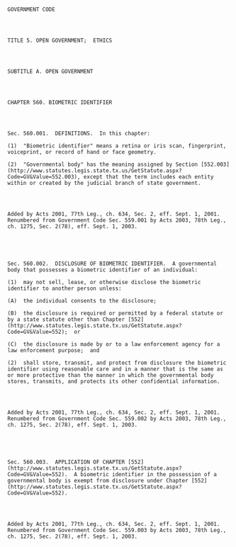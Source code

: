 ﻿
    
    
    	
    					
    
    
    GOVERNMENT CODE
    
      
    
    
    TITLE 5. OPEN GOVERNMENT;  ETHICS
    
      
    
    
    SUBTITLE A. OPEN GOVERNMENT
    
      
    
    
    CHAPTER 560. BIOMETRIC IDENTIFIER
    
      
    
    
    Sec. 560.001.  DEFINITIONS.  In this chapter:
    
    (1)  "Biometric identifier" means a retina or iris scan, fingerprint, voiceprint, or record of hand or face geometry.
    
    (2)  "Governmental body" has the meaning assigned by Section [552.003](http://www.statutes.legis.state.tx.us/GetStatute.aspx?Code=GV&Value=552.003), except that the term includes each entity within or created by the judicial branch of state government.
    
    
    
    
    Added by Acts 2001, 77th Leg., ch. 634, Sec. 2, eff. Sept. 1, 2001.  Renumbered from Government Code Sec. 559.001 by Acts 2003, 78th Leg., ch. 1275, Sec. 2(78), eff. Sept. 1, 2003.
    
    
    
    
    
    Sec. 560.002.  DISCLOSURE OF BIOMETRIC IDENTIFIER.  A governmental body that possesses a biometric identifier of an individual:
    
    (1)  may not sell, lease, or otherwise disclose the biometric identifier to another person unless:
    
    (A)  the individual consents to the disclosure;
    
    (B)  the disclosure is required or permitted by a federal statute or by a state statute other than Chapter [552](http://www.statutes.legis.state.tx.us/GetStatute.aspx?Code=GV&Value=552);  or
    
    (C)  the disclosure is made by or to a law enforcement agency for a law enforcement purpose;  and
    
    (2)  shall store, transmit, and protect from disclosure the biometric identifier using reasonable care and in a manner that is the same as or more protective than the manner in which the governmental body stores, transmits, and protects its other confidential information.
    
    
    
    
    Added by Acts 2001, 77th Leg., ch. 634, Sec. 2, eff. Sept. 1, 2001.  Renumbered from Government Code Sec. 559.002 by Acts 2003, 78th Leg., ch. 1275, Sec. 2(78), eff. Sept. 1, 2003.
    
    
    
    
    
    Sec. 560.003.  APPLICATION OF CHAPTER [552](http://www.statutes.legis.state.tx.us/GetStatute.aspx?Code=GV&Value=552).  A biometric identifier in the possession of a governmental body is exempt from disclosure under Chapter [552](http://www.statutes.legis.state.tx.us/GetStatute.aspx?Code=GV&Value=552).
    
    
    
    
    Added by Acts 2001, 77th Leg., ch. 634, Sec. 2, eff. Sept. 1, 2001.  Renumbered from Government Code Sec. 559.003 by Acts 2003, 78th Leg., ch. 1275, Sec. 2(78), eff. Sept. 1, 2003.
    
    
    
    
    				
